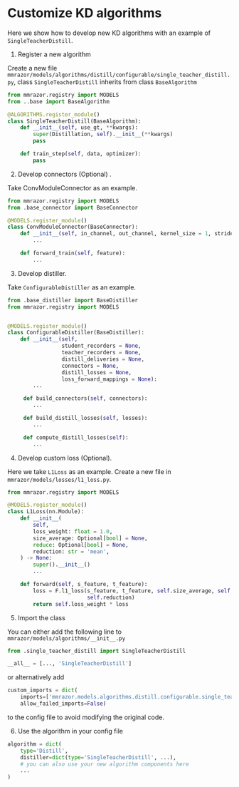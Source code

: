 # Customize KD algorithms

Here we show how to develop new KD algorithms with an example of `SingleTeacherDistill`.

1. Register a new algorithm

Create a new file `mmrazor/models/algorithms/distill/configurable/single_teacher_distill.py`, class `SingleTeacherDistill` inherits from class `BaseAlgorithm`

```Python
from mmrazor.registry import MODELS
from ..base import BaseAlgorithm

@ALGORITHMS.register_module()
class SingleTeacherDistill(BaseAlgorithm):
    def __init__(self, use_gt, **kwargs):
        super(Distillation, self).__init__(**kwargs)
        pass

    def train_step(self, data, optimizer):
        pass
```

2. Develop connectors (Optional) .

Take ConvModuleConnector as an example.

```python
from mmrazor.registry import MODELS
from .base_connector import BaseConnector

@MODELS.register_module()
class ConvModuleConnector(BaseConnector):
    def __init__(self, in_channel, out_channel, kernel_size = 1, stride = 1):
        ...

    def forward_train(self, feature):
        ...
```

3. Develop distiller.

Take `ConfigurableDistiller` as an example.

```python
from .base_distiller import BaseDistiller
from mmrazor.registry import MODELS


@MODELS.register_module()
class ConfigurableDistiller(BaseDistiller):
    def __init__(self,
                 student_recorders = None,
                 teacher_recorders = None,
                 distill_deliveries = None,
                 connectors = None,
                 distill_losses = None,
                 loss_forward_mappings = None):
        ...

     def build_connectors(self, connectors):
        ...

     def build_distill_losses(self, losses):
        ...

     def compute_distill_losses(self):
        ...
```

4. Develop custom loss (Optional).

Here we take `L1Loss` as an example. Create a new file in `mmrazor/models/losses/l1_loss.py`.

```python
from mmrazor.registry import MODELS

@MODELS.register_module()
class L1Loss(nn.Module):
    def __init__(
        self,
        loss_weight: float = 1.0,
        size_average: Optional[bool] = None,
        reduce: Optional[bool] = None,
        reduction: str = 'mean',
    ) -> None:
        super().__init__()
        ...

    def forward(self, s_feature, t_feature):
        loss = F.l1_loss(s_feature, t_feature, self.size_average, self.reduce,
                         self.reduction)
        return self.loss_weight * loss
```

5. Import the class

You can either add the following line to `mmrazor/models/algorithms/__init__.py`

```Python
from .single_teacher_distill import SingleTeacherDistill

__all__ = [..., 'SingleTeacherDistill']
```

or alternatively add

```Python
custom_imports = dict(
    imports=['mmrazor.models.algorithms.distill.configurable.single_teacher_distill'],
    allow_failed_imports=False)
```

to the config file to avoid modifying the original code.

6. Use the algorithm in your config file

```Python
algorithm = dict(
    type='Distill',
    distiller=dict(type='SingleTeacherDistill', ...),
    # you can also use your new algorithm components here
    ...
)
```
